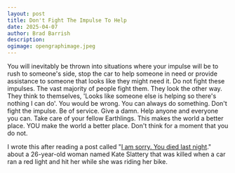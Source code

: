 ```yaml
---
layout: post
title: Don't Fight The Impulse To Help
date: 2025-04-07
author: Brad Barrish
description: 
ogimage: opengraphimage.jpeg
---
```


You will inevitably be thrown into situations where your impulse will be to rush to someone's side, stop the car to help someone in need or provide assistance to someone that looks like they might need it. Do not fight these impulses. The vast majority of people fight them. They look the other way. They think to themselves, 'Looks like someone else is helping so there's nothing I can do'.  You would be wrong. You can always do something. Don't fight the impulse. Be of service. Give a damn. Help anyone and everyone you can. Take care of your fellow Earthlings. This makes the world a better place. YOU make the world a better place. Don't think for a moment that you do not.
  
I wrote this after reading a post called "[I am sorry. You died last night](https://medium.com/@zibbyz/i-am-sorry-c2751286635c)." about a 26-year-old woman named Kate Slattery that was killed when a car ran a red light and hit her while she was riding her bike. 